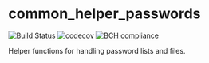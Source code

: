 # common_helper_passwords
[![Build Status](https://travis-ci.org/fkie-cad/common_helper_passwords.svg?branch=master)](https://travis-ci.org/fkie-cad/common_helper_passwords)
[![codecov](https://codecov.io/gh/fkie-cad/common_helper_passwords/branch/master/graph/badge.svg)](https://codecov.io/gh/fkie-cad/common_helper_passwords)
[![BCH compliance](https://bettercodehub.com/edge/badge/fkie-cad/common_helper_passwords?branch=master)](https://bettercodehub.com/)

Helper functions for handling password lists and files.
